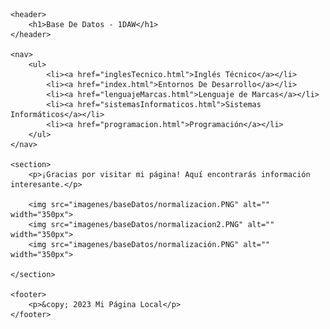 <html lang="en">
<head>
    <meta charset="UTF-8">
    <meta name="viewport" content="width=device-width, initial-scale=1.0">
    <title>Base De Datos</title>
    <link rel="stylesheet" href="index.css">
</head>
<body>

    <header>
        <h1>Base De Datos - 1DAW</h1>
    </header>

    <nav>
        <ul>
            <li><a href="inglesTecnico.html">Inglés Técnico</a></li>
            <li><a href="index.html">Entornos De Desarrollo</a></li>
            <li><a href="lenguajeMarcas.html">Lenguaje de Marcas</a></li>
            <li><a href="sistemasInformaticos.html">Sistemas Informáticos</a></li>
            <li><a href="programacion.html">Programación</a></li>
        </ul>
    </nav>

    <section>
        <p>¡Gracias por visitar mi página! Aquí encontrarás información interesante.</p>
    
        <img src="imagenes/baseDatos/normalizacion.PNG" alt="" width="350px">
        <img src="imagenes/baseDatos/normalizacion2.PNG" alt="" width="350px">
        <img src="imagenes/baseDatos/normalización.PNG" alt="" width="350px">
    
    </section>

    <footer>
        <p>&copy; 2023 Mi Página Local</p>
    </footer>
</body>
</html>
